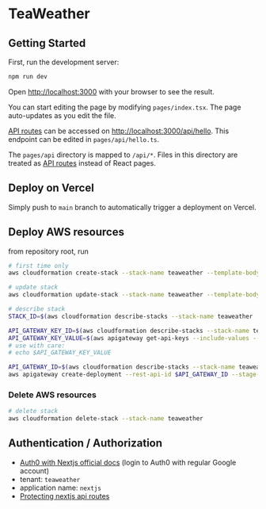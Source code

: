 # TeaWeather

## Getting Started

First, run the development server:

```bash
npm run dev
```

Open [http://localhost:3000](http://localhost:3000) with your browser to see the result.

You can start editing the page by modifying `pages/index.tsx`. The page auto-updates as you edit the file.

[API routes](https://nextjs.org/docs/api-routes/introduction) can be accessed on [http://localhost:3000/api/hello](http://localhost:3000/api/hello). This endpoint can be edited in `pages/api/hello.ts`.

The `pages/api` directory is mapped to `/api/*`. Files in this directory are treated as [API routes](https://nextjs.org/docs/api-routes/introduction) instead of React pages.

## Deploy on Vercel

Simply push to `main` branch to automatically trigger a deployment on Vercel.

## Deploy AWS resources

from repository root, run

```sh
# first time only
aws cloudformation create-stack --stack-name teaweather --template-body file://cloudformation-template.yaml --capabilities CAPABILITY_NAMED_IAM

# update stack
aws cloudformation update-stack --stack-name teaweather --template-body file://cloudformation-template.yaml --capabilities CAPABILITY_NAMED_IAM | jq .StackId

# describe stack
STACK_ID=$(aws cloudformation describe-stacks --stack-name teaweather | jq '.Stacks[0].StackId')

API_GATEWAY_KEY_ID=$(aws cloudformation describe-stacks --stack-name teaweather | jq '.Stacks[0].Outputs' | jq -r ' map(select(.OutputKey == "ApiKey"))[0].OutputValue')
API_GATEWAY_KEY_VALUE=$(aws apigateway get-api-keys --include-values --query 'items[0].value' --output text )
# use with care:
# echo $API_GATEWAY_KEY_VALUE

API_GATEWAY_ID=$(aws cloudformation describe-stacks --stack-name teaweather | jq '.Stacks[0].Outputs' | jq -r ' map(select(.OutputKey == "ApiId"))[0].OutputValue')
aws apigateway create-deployment --rest-api-id $API_GATEWAY_ID --stage-name prod
```

### Delete AWS resources

```sh
# delete stack
aws cloudformation delete-stack --stack-name teaweather
```

## Authentication / Authorization

- [Auth0 with Nextjs official docs](https://auth0.com/docs/quickstart/webapp/nextjs/01-log) (login to Auth0 with regular Google account)
- tenant: `teaweather`
- application name: `nextjs`
- [Protecting nextjs api routes](https://github.com/auth0/nextjs-auth0/blob/main/EXAMPLES.md#protect-an-api-route)
